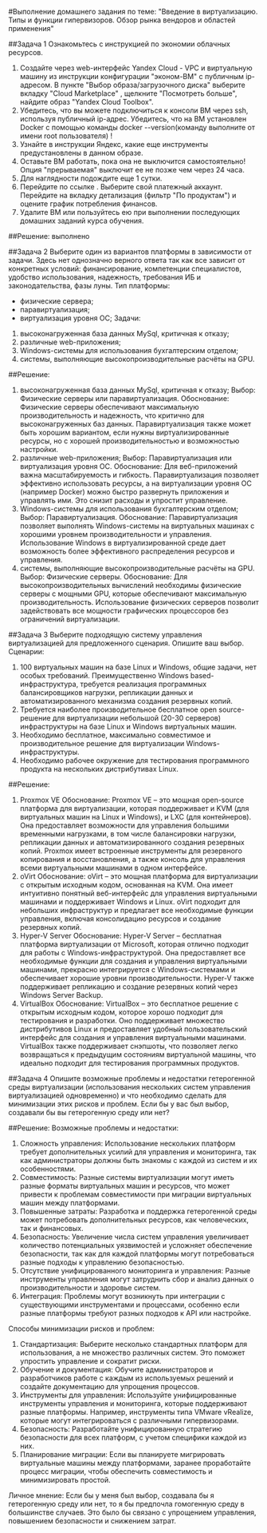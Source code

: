 #Выполнение домашнего задания по теме: "Введение в виртуализацию. Типы и функции гипервизоров. Обзор рынка вендоров и областей применения"

##Задача 1
Ознакомьтесь с инструкцией по экономии облачных ресурсов.
1. Создайте через web-интерфейс Yandex Cloud - VPC и виртуальную машину из инструкции конфигурации "эконом-ВМ" с публичным ip-адресом. В пункте "Выбор образа/загрузочного диска" выберите вкладку "Cloud Marketplace" , щелкните "Посмотреть больше", найдите образ "Yandex Cloud Toolbox".
2. Убедитесь, что вы можете подключиться к консоли ВМ через ssh, используя публичный ip-адрес. Убедитесь, что на ВМ установлен Docker с помощью команды docker --version(команду выполните от имени root пользователя) !
3. Узнайте в инструкции Яндекс, какие еще инструменты предустановлены в данном образе.
4. Оставьте ВМ работать, пока она не выключится самостоятельно! Опция "прерываемая" выключит ее не позже чем через 24 часа.
5. Для наглядности подождите еще 1 сутки.
6. Перейдите по ссылке . Выберите свой платежный аккаунт. Перейдите на вкладку детализация (фильтр "По продуктам") и оцените график потребления финансов.
7. Удалите ВМ или пользуйтесь ею при выполнении последующих домашних заданий курса обучения.

##Решение: выполнено 

##Задача 2
Выберите один из вариантов платформы в зависимости от задачи. Здесь нет однозначно верного ответа так как все зависит от конкретных условий: финансирование, компетенции специалистов, удобство использования, надежность, требования ИБ и законодательства, фазы луны.
Тип платформы:
- физические сервера;
- паравиртуализация;
- виртуализация уровня ОС;
Задачи:
1. высоконагруженная база данных MySql, критичная к отказу;
2. различные web-приложения;
3. Windows-системы для использования бухгалтерским отделом;
4. системы, выполняющие высокопроизводительные расчёты на GPU.

##Решение:
1. высоконагруженная база данных MySql, критичная к отказу;
Выбор: Физические серверы или паравиртуализация.
Обоснование: Физические серверы обеспечивают максимальную производительность и надежность, что критично для высоконагруженных баз данных. Паравиртуализация также может быть хорошим вариантом, если нужны виртуализированные ресурсы, но с хорошей производительностью и возможностью настройки.
2. различные web-приложения;
Выбор: Паравиртуализация или виртуализация уровня ОС.
Обоснование: Для веб-приложений важна масштабируемость и гибкость. Паравиртуализация позволяет эффективно использовать ресурсы, а на виртуализации уровня ОС (например Docker) можно быстро развернуть приложения и управлять ими. Это снизит расходы и упростит управление.
3. Windows-системы для использования бухгалтерским отделом;
Выбор: Паравиртуализация.
Обоснование: Паравиртуализация позволяет выполнять Windows-системы на виртуальных машинах с хорошими уровнем производительности и управления. Использование Windows в виртуализированной среде дает возможность более эффективного распределения ресурсов и управления.
4. системы, выполняющие высокопроизводительные расчёты на GPU.
Выбор: Физические серверы.
Обоснование: Для высокопроизводительных вычислений необходимы физические серверы с мощными GPU, которые обеспечивают максимальную производительность. Использование физических серверов позволит задействовать все мощности графических процессоров без ограничений виртуализации.

##Задача 3
Выберите подходящую систему управления виртуализацией для предложенного сценария. Опишите ваш выбор.
Сценарии:
1. 100 виртуальных машин на базе Linux и Windows, общие задачи, нет особых требований. Преимущественно Windows based-инфраструктура, требуется реализация программных балансировщиков нагрузки, репликации данных и автоматизированного механизма создания резервных копий.
2. Требуется наиболее производительное бесплатное open source-решение для виртуализации небольшой (20-30 серверов) инфраструктуры на базе Linux и Windows виртуальных машин.
3. Необходимо бесплатное, максимально совместимое и производительное решение для виртуализации Windows-инфраструктуры.
4. Необходимо рабочее окружение для тестирования программного продукта на нескольких дистрибутивах Linux.

##Решение:
1. Proxmox VE
Обоснование: Proxmox VE – это мощная open-source платформа для виртуализации, которая поддерживает и KVM (для виртуальных машин на Linux и Windows), и LXC (для контейнеров). Она предоставляет возможности для управления большими временными нагрузками, в том числе балансировки нагрузки, репликации данных и автоматизированного создания резервных копий. Proxmox имеет встроенные инструменты для резервного копирования и восстановления, а также консоль для управления всеми виртуальными машинами в одном интерфейсе.
2. oVirt
Обоснование: oVirt – это мощная платформа для виртуализации с открытым исходным кодом, основанная на KVM. Она имеет интуитивно понятный веб-интерфейс для управления виртуальными машинами и поддерживает Windows и Linux. oVirt подходит для небольших инфраструктур и предлагает все необходимые функции управления, включая консолидацию ресурсов и создание резервных копий.
3. Hyper-V Server
Обоснование: Hyper-V Server – бесплатная платформа виртуализации от Microsoft, которая отлично подходит для работы с Windows-инфраструктурой. Она предоставляет все необходимые функции для создания и управления виртуальными машинами, прекрасно интегрируется с Windows-системами и обеспечивает хорошие уровни производительности. Hyper-V также поддерживает репликацию и создание резервных копий через Windows Server Backup.
4. VirtualBox
Обоснование: VirtualBox – это бесплатное решение с открытым исходным кодом, которое хорошо подходит для тестирования и разработки. Оно поддерживает множество дистрибутивов Linux и предоставляет удобный пользовательский интерфейс для создания и управления виртуальными машинами. VirtualBox также поддерживает снэпшоты, что позволяет легко возвращаться к предыдущим состояниям виртуальной машины, что идеально подходит для тестирования программных продуктов.

##Задача 4
Опишите возможные проблемы и недостатки гетерогенной среды виртуализации (использования нескольких систем управления виртуализацией одновременно) и что необходимо сделать для минимизации этих рисков и проблем. Если бы у вас был выбор, создавали бы вы гетерогенную среду или нет?

##Решение: 
Возможные проблемы и недостатки:
1. Сложность управления:
Использование нескольких платформ требует дополнительных усилий для управления и мониторинга, так как администраторы должны быть знакомы с каждой из систем и их особенностями.
2. Совместимость:
Разные системы виртуализации могут иметь разные форматы виртуальных машин и ресурсов, что может привести к проблемам совместимости при миграции виртуальных машин между платформами.
3. Повышенные затраты:
Разработка и поддержка гетерогенной среды может потребовать дополнительных ресурсов, как человеческих, так и финансовых.
4. Безопасность:
Увеличение числа систем управления увеличивает количество потенциальных уязвимостей и усложняет обеспечение безопасности, так как для каждой платформы могут потребоваться разные подходы к управлению безопасностью.
5. Отсутствие унифицированного мониторинга и управления:
Разные инструменты управления могут затруднить сбор и анализ данных о производительности и здоровье систем.
6. Интеграция:
Проблемы могут возникнуть при интеграции с существующими инструментами и процессами, особенно если разные платформы требуют разных подходов к API или настройке.

Способы минимизации рисков и проблем:
1. Стандартизация:
Выберите несколько стандартных платформ для использования, а не множество различных систем. Это поможет упростить управление и сократит риски.
2. Обучение и документация:
Обучите администраторов и разработчиков работе с каждым из используемых решений и создайте документацию для упрощения процессов.
3. Инструменты для управления:
Используйте унифицированные инструменты управления и мониторинга, которые поддерживают разные платформы. Например, инструменты типа VMware vRealize, которые могут интегрироваться с различными гипервизорами.
4. Безопасность:
Разработайте унифицированную стратегию безопасности для всех платформ, с учетом специфики каждой из них.
5. Планирование миграции:
Если вы планируете мигрировать виртуальные машины между платформами, заранее проработайте процесс миграции, чтобы обеспечить совместимость и минимизировать простой.

Личное мнение: Если бы у меня был выбор, создавала бы я гетерогенную среду или нет, то я бы предпочла гомогенную среду в большинстве случаев. Это было бы связано с упрощением управления, повышением безопасности и снижением затрат.